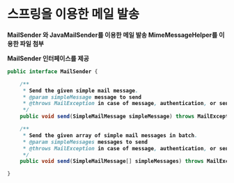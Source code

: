 스프링을 이용한 메일 발송 
==
<b>
MailSender 와 JavaMailSender를 이용한 메일 발송<b> 
MimeMessageHelper를 이용한 파일 첨부 

MailSender 인터페이스를 제공 

```java
public interface MailSender {

    /**
     * Send the given simple mail message.
     * @param simpleMessage message to send
     * @throws MailException in case of message, authentication, or send errors
     */
    public void send(SimpleMailMessage simpleMessage) throws MailException;

    /**
     * Send the given array of simple mail messages in batch.
     * @param simpleMessages messages to send
     * @throws MailException in case of message, authentication, or send errors
     */
    public void send(SimpleMailMessage[] simpleMessages) throws MailException;

}
